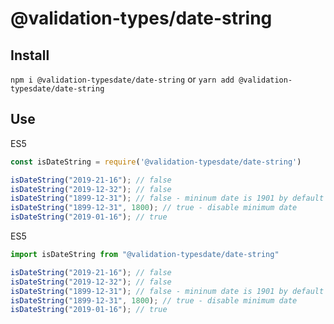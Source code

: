 # @validation-types/date-string

## Install

`npm i @validation-typesdate/date-string` or `yarn add @validation-typesdate/date-string`

## Use

ES5

```js
const isDateString = require('@validation-typesdate/date-string')

isDateString("2019-21-16"); // false
isDateString("2019-12-32"); // false
isDateString("1899-12-31"); // false - mininum date is 1901 by default
isDateString("1899-12-31", 1800); // true - disable minimum date
isDateString("2019-01-16"); // true

```

ES5

```js
import isDateString from "@validation-typesdate/date-string"

isDateString("2019-21-16"); // false
isDateString("2019-12-32"); // false
isDateString("1899-12-31"); // false - mininum date is 1901 by default
isDateString("1899-12-31", 1800); // true - disable minimum date
isDateString("2019-01-16"); // true
```
